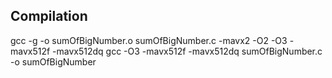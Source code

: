 ## Compilation
gcc -g -o sumOfBigNumber.o sumOfBigNumber.c -mavx2 -O2 -O3 -mavx512f -mavx512dq
gcc -O3 -mavx512f -mavx512dq sumOfBigNumber.c -o sumOfBigNumber

